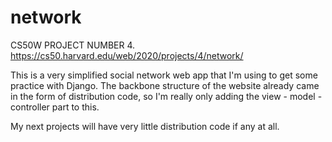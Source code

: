 # network
CS50W PROJECT NUMBER 4.
https://cs50.harvard.edu/web/2020/projects/4/network/

This is a very simplified social network web app that I'm using to get some practice with Django.
The backbone structure of the website already came in the form of distribution code, so I'm really only adding the view - model - controller part to this.

My next projects will have very little distribution code if any at all.
